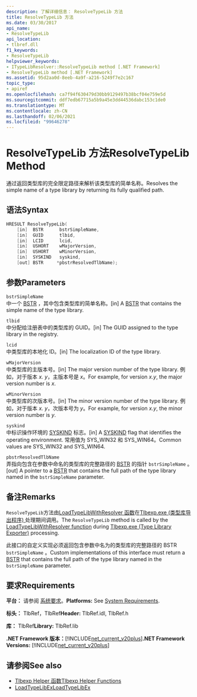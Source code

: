 ```yaml
---
description: 了解详细信息： ResolveTypeLib 方法
title: ResolveTypeLib 方法
ms.date: 03/30/2017
api_name:
- ResolveTypeLib
api_location:
- tlbref.dll
f1_keywords:
- ResolveTypeLib
helpviewer_keywords:
- ITypeLibResolver::ResolveTypeLib method [.NET Framework]
- ResolveTypeLib method [.NET Framework]
ms.assetid: 95d2aa0d-8eeb-4a9f-a216-5249f7e2c167
topic_type:
- apiref
ms.openlocfilehash: ca7f94f630479d30bb9129497b38bcf04e759e5d
ms.sourcegitcommit: ddf7edb67715a5b9a45e3dd44536dabc153c1de0
ms.translationtype: MT
ms.contentlocale: zh-CN
ms.lasthandoff: 02/06/2021
ms.locfileid: "99646278"
---
```

# <a name="resolvetypelib-method"></a><span data-ttu-id="e3a67-103">ResolveTypeLib 方法</span><span class="sxs-lookup"><span data-stu-id="e3a67-103">ResolveTypeLib Method</span></span>

<span data-ttu-id="e3a67-104">通过返回类型库的完全限定路径来解析该类型库的简单名称。</span><span class="sxs-lookup"><span data-stu-id="e3a67-104">Resolves the simple name of a type library by returning its fully qualified path.</span></span>  
  
## <a name="syntax"></a><span data-ttu-id="e3a67-105">语法</span><span class="sxs-lookup"><span data-stu-id="e3a67-105">Syntax</span></span>  
  
```cpp  
HRESULT ResolveTypeLib(  
    [in]  BSTR      bstrSimpleName,  
    [in]  GUID      tlbid,  
    [in]  LCID      lcid,  
    [in]  USHORT    wMajorVersion,  
    [in]  USHORT    wMinorVersion,  
    [in]  SYSKIND   syskind,  
    [out] BSTR     *pbstrResolvedTlbName);  
```  
  
## <a name="parameters"></a><span data-ttu-id="e3a67-106">参数</span><span class="sxs-lookup"><span data-stu-id="e3a67-106">Parameters</span></span>  

 `bstrSimpleName`  
 <span data-ttu-id="e3a67-107">中一个 [BSTR](/previous-versions/windows/desktop/automat/bstr) ，其中包含类型库的简单名称。</span><span class="sxs-lookup"><span data-stu-id="e3a67-107">[in] A [BSTR](/previous-versions/windows/desktop/automat/bstr) that contains the simple name of the type library.</span></span>  
  
 `tlbid`  
 <span data-ttu-id="e3a67-108">中分配给注册表中的类型库的 GUID。</span><span class="sxs-lookup"><span data-stu-id="e3a67-108">[in] The GUID assigned to the type library in the registry.</span></span>  
  
 `lcid`  
 <span data-ttu-id="e3a67-109">中类型库的本地化 ID。</span><span class="sxs-lookup"><span data-stu-id="e3a67-109">[in] The localization ID of the type library.</span></span>  
  
 `wMajorVersion`  
 <span data-ttu-id="e3a67-110">中类型库的主版本号。</span><span class="sxs-lookup"><span data-stu-id="e3a67-110">[in] The major version number of the type library.</span></span> <span data-ttu-id="e3a67-111">例如，对于版本 *x. y*，主版本号是 *x*。</span><span class="sxs-lookup"><span data-stu-id="e3a67-111">For example, for version *x.y*, the major version number is *x*.</span></span>  
  
 `wMinorVersion`  
 <span data-ttu-id="e3a67-112">中类型库的次版本号。</span><span class="sxs-lookup"><span data-stu-id="e3a67-112">[in] The minor version number of the type library.</span></span> <span data-ttu-id="e3a67-113">例如，对于版本 *x. y*，次版本号为 *y*。</span><span class="sxs-lookup"><span data-stu-id="e3a67-113">For example, for version *x.y*, the minor version number is *y*.</span></span>  
  
 `syskind`  
 <span data-ttu-id="e3a67-114">中标识操作环境的 [SYSKIND](/windows/win32/api/oaidl/ne-oaidl-syskind) 标志。</span><span class="sxs-lookup"><span data-stu-id="e3a67-114">[in] A [SYSKIND](/windows/win32/api/oaidl/ne-oaidl-syskind) flag that identifies the operating environment.</span></span> <span data-ttu-id="e3a67-115">常用值为 SYS_WIN32 和 SYS_WIN64。</span><span class="sxs-lookup"><span data-stu-id="e3a67-115">Common values are SYS_WIN32 and SYS_WIN64.</span></span>  
  
 `pbstrResolvedTlbName`  
 <span data-ttu-id="e3a67-116">弄指向包含在参数中命名的类型库的完整路径的 [BSTR](/previous-versions/windows/desktop/automat/bstr) 的指针 `bstrSimpleName` 。</span><span class="sxs-lookup"><span data-stu-id="e3a67-116">[out] A pointer to a [BSTR](/previous-versions/windows/desktop/automat/bstr) that contains the full path of the type library named in the `bstrSimpleName` parameter.</span></span>  
  
## <a name="remarks"></a><span data-ttu-id="e3a67-117">备注</span><span class="sxs-lookup"><span data-stu-id="e3a67-117">Remarks</span></span>  

 <span data-ttu-id="e3a67-118">`ResolveTypeLib`方法由[LoadTypeLibWithResolver 函数](loadtypelibwithresolver-function.md)在[Tlbexp.exe (类型库导出程序) ](../../tools/tlbexp-exe-type-library-exporter.md)处理期间调用。</span><span class="sxs-lookup"><span data-stu-id="e3a67-118">The `ResolveTypeLib` method is called by the [LoadTypeLibWithResolver function](loadtypelibwithresolver-function.md) during [Tlbexp.exe (Type Library Exporter)](../../tools/tlbexp-exe-type-library-exporter.md) processing.</span></span>  
  
 <span data-ttu-id="e3a67-119">此接口的自定义实现必须返回[](/previous-versions/windows/desktop/automat/bstr)包含参数中名为的类型库的完整路径的 BSTR `bstrSimpleName` 。</span><span class="sxs-lookup"><span data-stu-id="e3a67-119">Custom implementations of this interface must return a [BSTR](/previous-versions/windows/desktop/automat/bstr) that contains the full path of the type library named in the `bstrSimpleName` parameter.</span></span>  
  
## <a name="requirements"></a><span data-ttu-id="e3a67-120">要求</span><span class="sxs-lookup"><span data-stu-id="e3a67-120">Requirements</span></span>  

 <span data-ttu-id="e3a67-121">**平台：** 请参阅 [系统要求](../../get-started/system-requirements.md)。</span><span class="sxs-lookup"><span data-stu-id="e3a67-121">**Platforms:** See [System Requirements](../../get-started/system-requirements.md).</span></span>  
  
 <span data-ttu-id="e3a67-122">**标头：** TlbRef，TlbRef</span><span class="sxs-lookup"><span data-stu-id="e3a67-122">**Header:** TlbRef.idl, TlbRef.h</span></span>  
  
 <span data-ttu-id="e3a67-123">**库：** TlbRef</span><span class="sxs-lookup"><span data-stu-id="e3a67-123">**Library:** TlbRef.lib</span></span>  
  
 <span data-ttu-id="e3a67-124">**.NET Framework 版本：**[!INCLUDE[net_current_v20plus](../../../../includes/net-current-v20plus-md.md)]</span><span class="sxs-lookup"><span data-stu-id="e3a67-124">**.NET Framework Versions:** [!INCLUDE[net_current_v20plus](../../../../includes/net-current-v20plus-md.md)]</span></span>  
  
## <a name="see-also"></a><span data-ttu-id="e3a67-125">请参阅</span><span class="sxs-lookup"><span data-stu-id="e3a67-125">See also</span></span>

- [<span data-ttu-id="e3a67-126">Tlbexp Helper 函数</span><span class="sxs-lookup"><span data-stu-id="e3a67-126">Tlbexp Helper Functions</span></span>](index.md)
- [<span data-ttu-id="e3a67-127">LoadTypeLibEx</span><span class="sxs-lookup"><span data-stu-id="e3a67-127">LoadTypeLibEx</span></span>](/previous-versions/windows/desktop/api/oleauto/nf-oleauto-loadtypelibex)
